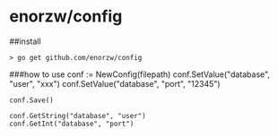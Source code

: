 enorzw/config
===================================

##install 

    > go get github.com/enorzw/config
  
###how to use
    conf := NewConfig(filepath)
    conf.SetValue("database", "user", "xxx")
    conf.SetValue("database", "port", "12345")

    conf.Save()
  
    conf.GetString("database", "user")
    conf.GetInt("database", "port")
###
